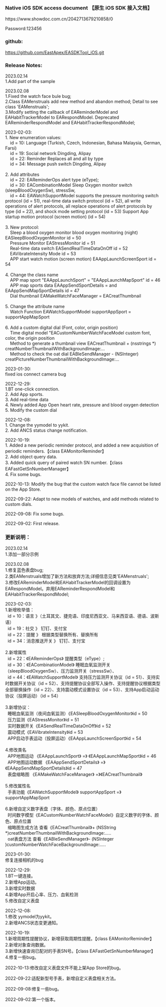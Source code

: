 ### Native iOS SDK access document 【原生 iOS SDK 接入文档】
<p>https://www.showdoc.com.cn/2042713679210858/0
<p>Password:123456


### github:
https://github.com/EastApex/EASDKTool_iOS.git

### Release Notes:
<p>2023.02.14
     <br>1.Add part of the sample
     
<p>2023.02.08
     <br>1.Fixed the watch face bule bug;
     <br>2.Class EAMenstruals add new method and abandon method; Detail to see class 'EAMenstruals';
     <br>3.Modify setting the callback of EAReminderModel and EAHabitTrackerModel to EARespondModel. Deprecated EAReminderRespondModel and EAHabitTrackerRespondModel;
<p>2023-02-03:
    <br>1. New enumeration values:
    <br>&nbsp; &nbsp; id = 10: Language (Turkish, Czech, Indonesian, Bahasa Malaysia, German, Farsi)
    <br>&nbsp; &nbsp; id = 19: Social network Dingding, Alipay
    <br>&nbsp; &nbsp; id = 22: Reminder Replaces all and all by type
    <br>&nbsp; &nbsp; id = 34: Message push switch Dingding, Alipay
    <br>
    <br>2. Add attributes
    <br>&nbsp; &nbsp; id = 22: EAReminderOps alert type (eType);
    <br>&nbsp; &nbsp; id = 30: EACombinationModel Sleep Oxygen monitor switch (sleepBloodOxygenSw), stressSw,
    <br>&nbsp; &nbsp; id = 44: EAWatchSupportModel supports the pressure monitoring switch protocol (id = 51), real-time data switch protocol (id = 52), all write operations of alert protocols, all replace operations of alert protocols by type (id = 22), and shock mode setting protocol (id = 53) Support App startup motion protocol (screen motion) (id = 54)
    <br>
    <br>3. New protocol:
    <br>&nbsp; &nbsp; Sleep a blood oxygen monitor blood oxygen monitoring (night) EASleepBloodOxygenMonitor id = 50
    <br>&nbsp; &nbsp; Pressure Monitor EAStressMonitor id = 51
    <br>&nbsp; &nbsp; Real-time data switch EASendRealTimeDataOnOff id = 52
    <br>&nbsp; &nbsp; EAVibrateIntensity Mode id = 53
    <br>&nbsp; &nbsp; APP start watch motion (screen motion) EAAppLaunchScreenSport id = 54
    <br>
    <br>4. Change the class name
    <br>&nbsp; &nbsp; APP map sport "EAAppLaunchSport" = "EAAppLaunchMapSport" id = 46
    <br>&nbsp; &nbsp; APP map sports data EAAppSendSportDetails = and EAAppSendMapSportDetails id = 47
    <br>&nbsp; &nbsp; Dial thumbnail EAMakeWatchFaceManager = EACreatThumbnail
    <br>
    <br>5. Change the attribute name
    <br>&nbsp; &nbsp; Watch Function EAWatchSupportModel supportAppSport = supportAppMapSport
    <br>
    <br>6. Add a custom digital dial (Font, color, origin position)
    <br>&nbsp; &nbsp; Time digital model "EACustomNumberWatchFaceModel custom font, color, the origin position
    <br>&nbsp; &nbsp; Method to generate a thumbnail view EACreatThumbnail + (nsstrings *) creatNumberThumbnailWithBackgroundImage:...
    <br>&nbsp; &nbsp; Method to check the oat dial EABleSendManager - (NSInteger) creatPictureNumberThumbnailWithBackgroundImage:...
    <br>
<p>2023-01-30:
    <br>fixed ios connect camera bug
<p>2022-12-29:
    <br>1.BT one-click connection.
    <br>2. Add App sports.
    <br>3. Add real-time data
    <br>4. Newly added App Open heart rate, pressure and blood oxygen detection
    <br>5. Modify the custom dial
<p>2022-12-08:
     <br>1. Change the yymodel to yykit.
     <br>2. Add ANCS status change notification.
<p>2022-10-19:
     <br>1. Added a new periodic reminder protocol, and added a new acquisition of periodic reminders.【class EAMonitorReminder】
     <br>2. Add object query data.
     <br>3. Added quick query of paired watch SN number.【class EAFastGetSnNumberManager】
     <br>4. Fix some bugs.
<p>2022-10-13: Modify the bug that the custom watch face file cannot be listed on the App Store.
<p>2022-09-22: Adapt to new models of watches, and add methods related to custom dials.
<p>2022-09-08: Fix some bugs.
<p>2022-09-02: First release.

### 更新说明：
<p>2023.02.14
     <br>1.添加一部分示例
     
<p> 2023.02.08
    <br> 1.修复蓝色表盘bug;
    <br> 2.类EAMenstruals增加了新方法和放弃方法;详细信息见类'EAMenstruals';
    <br> 3.修改EAReminderModel和EAHabitTrackerModel的回调设置为EARespondModel。弃用EAReminderRespondModel和EAHabitTrackerRespondModel;
<p>2023-02-03:
    <br>1.新增枚举值：
    <br>&nbsp;&nbsp;id = 10：语言  》（土耳其文、捷克语、印度尼西亚文、马来西亚语、德语、波斯语）
    <br>&nbsp;&nbsp;id = 19：社交  》 钉钉、支付宝
    <br>&nbsp;&nbsp;id = 22：提醒  》 根据类型替换所有、替换所有 
    <br>&nbsp;&nbsp;id = 34：消息推送开关   》 钉钉、支付宝
    <br>
    <br>2.新增属性
    <br>&nbsp;&nbsp;id = 22：《EAReminderOps》 提醒类型（eType）;
    <br>&nbsp;&nbsp;id = 30：《EACombinationModel》 睡眠血氧监测开关（sleepBloodOxygenSw）、压力监测开关（stressSw）、
    <br>&nbsp;&nbsp;id = 44：《EAWatchSupportModel》 支持压力监测开关协议（id = 51）、支持实时数据开关协议（id = 52）、支持提醒协议全部写入操作、支持提醒协议根据类型全部替换操作（id = 22）、支持震动模式设置协议（id = 53）、支持App启动运动协议（投屏运动）（id = 54）
    <br>
    <br>3.新增协议：
    <br>&nbsp;&nbsp;睡眠血氧监测（夜间血氧监测）《EASleepBloodOxygenMonitor》id = 50
    <br>&nbsp;&nbsp;压力监测《EAStressMonitor》id = 51
    <br>&nbsp;&nbsp;实时数据开关《EASendRealTimeDataOnOff》id = 52
    <br>&nbsp;&nbsp;震动模式《EAVibrateIntensity》id = 53
    <br>&nbsp;&nbsp;APP启动手表运动（投屏运动）《EAAppLaunchScreenSport》id = 54
    <br>
    <br>4.修改类名
    <br>&nbsp;&nbsp;APP地图运动 《EAAppLaunchSport》 =》 《EAAppLaunchMapSport》id = 46
    <br>&nbsp;&nbsp;APP地图运动数据 《EAAppSendSportDetails》 =》 《EAAppSendMapSportDetails》id = 47
    <br>&nbsp;&nbsp;表盘缩略图   《EAMakeWatchFaceManager》 =》《EACreatThumbnail》
    <br>
    <br>5.修改属性名
    <br>&nbsp;&nbsp;手表功能《EAWatchSupportModel》  supportAppSport =》supportAppMapSport
    <br>
    <br>6.新增自定义数字表盘（字体、颜色、原点位置）
    <br>&nbsp;&nbsp;时间数字模型《EACustomNumberWatchFaceModel》自定义数字的字体、颜色、原点位置
    <br>&nbsp;&nbsp;缩略图生成方法 查看《EACreatThumbnail》+ (NSString *)creatNumberThumbnailWithBackgroundImage:.....
    <br>&nbsp;&nbsp;oat表盘方法 查看《EABleSendManager》- (NSInteger )customNumberWatchFaceBackgroundImage:.....
    <br>
  

<p>2023-01-30:
    <br>修复连接相机的bug
<p>2022-12-29:
    <br>1.BT一键连接。
    <br>2.新增App运动。
    <br>3.新增实时数据
    <br>4.新增App开启心率、压力、血氧检测
    <br>5.修改自定义表盘
<p>2022-12-08:
    <br>1.修改 yymodel为yykit。
    <br>2.新增ANCS状态变更通知。
<p>2022-10-19:
    <br>1.新增周期性提醒协议，新增获取周期性提醒。【class EAMonitorReminder】
    <br>2.新增对象查询数据。
    <br>3.新增快速查询已配对的手表SN号。【class EAFastGetSnNumberManager】
    <br>4.修复一些bug。
<p>2022-10-13:修改自定义表盘文件不能上架App Store的bug。
<p>2022-09-22:适配新型号手表，新增自定义表盘相关方法。
<p>2022-09-08:修复一些bug。
<p>2022-09-02:第一个版本。


